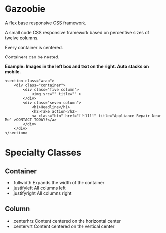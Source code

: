 # Gazoobie

A flex base responsive CSS framework.

A small code CSS responsive framework based on percentive sizes of twelve columns.

Every container is centered.

Containers can be nested.

**Example: Images in the left box and text on the right. Auto stacks on mobile.**

```
<section class="wrap">
    <div class="container">
        <div class="five column">
            <img src="" title="" >
        </div>
        <div class="seven column">
            <h1>Headline</h1>
            <h2>Take action</h2>
            <a class="btn" href="[[~11]]" title="Appliance Repair Near Me" >CONTACT TODAY!</a>
        </div>
    </div>
</section>
```

# Specialty Classes


## Container

- .fullwidth Expands the width of the container
- .justifyleft All columns left
- .justifyright All columns right

## Column

- .centerhrz Content centered on the horizontal center
- .centervrt Content centered on the vertical center
